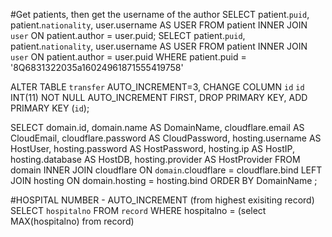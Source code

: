#Get patients, then get the username of the author
SELECT patient.`puid`, patient.`nationality`, user.username AS USER FROM patient INNER JOIN `user` ON patient.author = user.puid;
SELECT patient.`puid`, patient.`nationality`, user.username AS USER FROM patient INNER JOIN `user` ON patient.author = user.puid WHERE patient.puid = '8Q6831322035a16024961871555419758'



ALTER TABLE `transfer`
	AUTO_INCREMENT=3,
	CHANGE COLUMN `id` `id` INT(11) NOT NULL AUTO_INCREMENT FIRST,
	DROP PRIMARY KEY,
	ADD PRIMARY KEY (`id`);



SELECT
domain.id, domain.name AS DomainName,
cloudflare.email AS CloudEmail, cloudflare.password AS CloudPassword,
hosting.username AS HostUser, hosting.password AS HostPassword, hosting.ip AS HostIP, hosting.database AS HostDB, hosting.provider AS HostProvider
FROM domain
INNER JOIN cloudflare ON `domain`.cloudflare = cloudflare.bind
LEFT JOIN hosting ON domain.hosting = hosting.bind
ORDER BY DomainName ;


#HOSPITAL NUMBER - AUTO_INCREMENT (from highest exisiting record)
SELECT `hospitalno` FROM `record` WHERE hospitalno = (select MAX(hospitalno) from record)